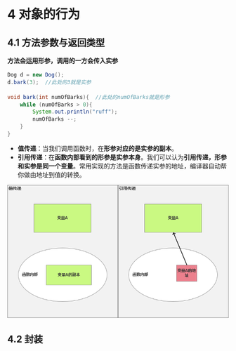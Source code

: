 # 4 对象的行为

## 4.1 方法参数与返回类型
**方法会运用形参，调用的一方会传入实参**
```java
Dog d = new Dog();
d.bark(3);  //此处的3就是实参

void bark(int numOfBarks){  //此处的numOfBarks就是形参
    while (numOfBarks > 0){
        System.out.println("ruff");
        numOfBarks --;
    }
}
```
- **值传递**：当我们调用函数时，在**形参对应的是实参的副本**。
- **引用传递**：在**函数内部看到的形参是实参本身**。我们可以认为**引用传递，形参和实参是同一个变量**。常用实现的方法是函数传递实参的地址，编译器自动帮你做由地址到值的转换。

![引用传递和值传递](image/%E5%80%BC%E4%BC%A0%E9%80%92%E5%92%8C%E5%BC%95%E7%94%A8%E4%BC%A0%E9%80%92.png)

## 4.2 封装

